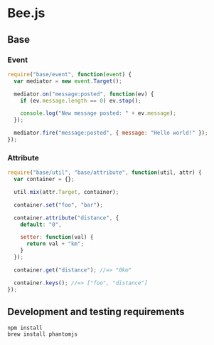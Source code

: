 # Bee.js

## Base

### Event

```js
require("base/event", function(event) {
  var mediator = new event.Target();

  mediator.on("message:posted", function(ev) {
    if (ev.message.length == 0) ev.stop();

    console.log("New message posted: " + ev.message);
  });

  mediator.fire("message:posted", { message: "Hello world!" });
});
```

### Attribute

```js
require("base/util", "base/attribute", function(util, attr) {
  var container = {};

  util.mix(attr.Target, container);

  container.set("foo", "bar");

  container.attribute("distance", {
    default: "0",

    setter: function(val) {
      return val + "km";
    }
  });

  container.get("distance"); //=> "0km"

  container.keys(); //=> ["foo", "distance"]
});
```

## Development and testing requirements

    npm install
    brew install phantomjs